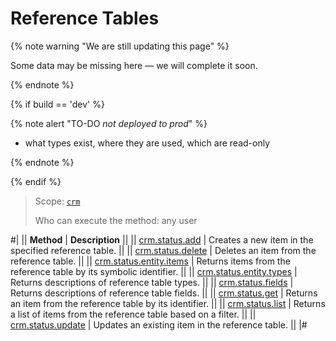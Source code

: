 # Reference Tables

{% note warning "We are still updating this page" %}

Some data may be missing here — we will complete it soon.

{% endnote %}

{% if build == 'dev' %}

{% note alert "TO-DO _not deployed to prod_" %}

- what types exist, where they are used, which are read-only
  
{% endnote %}

{% endif %}

> Scope: [`crm`](../../scopes/permissions.md)
>
> Who can execute the method: any user

#|
|| **Method** | **Description** ||
|| [crm.status.add](./crm-status-add.md) | Creates a new item in the specified reference table. ||
|| [crm.status.delete](./crm-status-delete.md) | Deletes an item from the reference table. ||
|| [crm.status.entity.items](./crm-status-entity-items.md) | Returns items from the reference table by its symbolic identifier. ||
|| [crm.status.entity.types](./crm-status-entity-types.md) | Returns descriptions of reference table types. ||
|| [crm.status.fields](./crm-status-fields.md) | Returns descriptions of reference table fields. ||
|| [crm.status.get](./crm-status-get.md) | Returns an item from the reference table by its identifier. ||
|| [crm.status.list](./crm-status-list.md) | Returns a list of items from the reference table based on a filter. ||
|| [crm.status.update](./crm-status-update.md) | Updates an existing item in the reference table. ||
|#